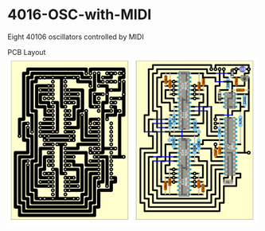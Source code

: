 # 4016-OSC-with-MIDI

Eight 40106 oscillators controlled by MIDI

PCB Layout
![alt text](https://github.com/sashaleee/4016-OSC-with-MIDI/blob/master/midiOsc8_PCB_layout.png)
